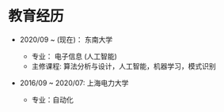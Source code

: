 # 教育经历

* 2020/09 ~ (现在)： 东南大学
  * 专业： 电子信息 (人工智能)
  * 主修课程:  算法分析与设计，人工智能，机器学习，模式识别

* 2016/09 ~ 2020/07: 上海电力大学
  * 专业：自动化



